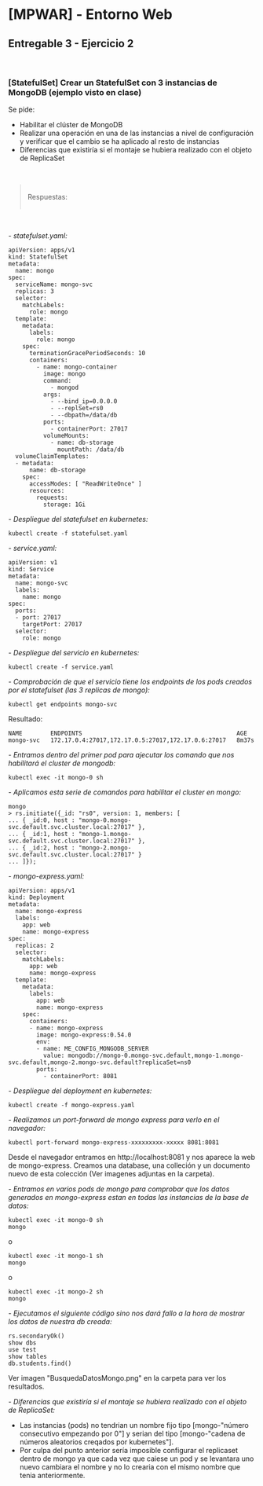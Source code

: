 # [MPWAR] - Entorno Web
## Entregable 3 - Ejercicio 2

<br>

### [StatefulSet] Crear un StatefulSet con 3 instancias de MongoDB (ejemplo visto en clase)

Se pide:

- Habilitar el clúster de MongoDB
- Realizar una operación en una de las instancias a nivel de configuración y verificar que el cambio se ha aplicado al resto de instancias
- Diferencias que existiría si el montaje se hubiera realizado con el objeto de ReplicaSet

<br>

> <br>
> Respuestas:
> <br>
> <br>

<br>

_- statefulset.yaml:_

```
apiVersion: apps/v1
kind: StatefulSet
metadata:
  name: mongo
spec:
  serviceName: mongo-svc
  replicas: 3
  selector:
    matchLabels:
      role: mongo
  template:
    metadata:
      labels:
        role: mongo
    spec:
      terminationGracePeriodSeconds: 10
      containers:
        - name: mongo-container
          image: mongo
          command:
            - mongod
          args:
            - --bind_ip=0.0.0.0
            - --replSet=rs0
            - --dbpath=/data/db
          ports:
            - containerPort: 27017
          volumeMounts:
            - name: db-storage
              mountPath: /data/db
  volumeClaimTemplates:
  - metadata:
      name: db-storage
    spec:
      accessModes: [ "ReadWriteOnce" ]
      resources:
        requests:
          storage: 1Gi
```

_- Despliegue del statefulset en kubernetes:_

```
kubectl create -f statefulset.yaml
```

_- service.yaml:_

```
apiVersion: v1
kind: Service
metadata:
  name: mongo-svc
  labels:
    name: mongo
spec:
  ports:
  - port: 27017
    targetPort: 27017
  selector:
    role: mongo
```

_- Despliegue del servicio en kubernetes:_

```
kubectl create -f service.yaml
```

_- Comprobación de que el servicio tiene los endpoints de los pods creados por el statefulset (las 3 replicas de mongo):_

```
kubectl get endpoints mongo-svc
```

Resultado:

```
NAME        ENDPOINTS                                            AGE
mongo-svc   172.17.0.4:27017,172.17.0.5:27017,172.17.0.6:27017   8m37s
```

_- Entramos dentro del primer pod para ajecutar los comando que nos habilitará el cluster de mongodb:_

```
kubectl exec -it mongo-0 sh
```

_- Aplicamos esta serie de comandos para habilitar el cluster en mongo:_

```
mongo
> rs.initiate({_id: "rs0", version: 1, members: [
... { _id:0, host : "mongo-0.mongo-svc.default.svc.cluster.local:27017" },
... { _id:1, host : "mongo-1.mongo-svc.default.svc.cluster.local:27017" },
... { _id:2, host : "mongo-2.mongo-svc.default.svc.cluster.local:27017" }
... ]});

```

_- mongo-express.yaml:_

```
apiVersion: apps/v1
kind: Deployment
metadata:
  name: mongo-express
  labels:
    app: web
    name: mongo-express
spec:
  replicas: 2
  selector:
    matchLabels:
      app: web
      name: mongo-express
  template:
    metadata:
      labels:
        app: web
        name: mongo-express
    spec:
      containers:
      - name: mongo-express
        image: mongo-express:0.54.0
        env:
        - name: ME_CONFIG_MONGODB_SERVER
          value: mongodb://mongo-0.mongo-svc.default,mongo-1.mongo-svc.default,mongo-2.mongo-svc.default?replicaSet=ns0
        ports:
          - containerPort: 8081
```

_- Despliegue del deployment en kubernetes:_

```
kubectl create -f mongo-express.yaml
```

_- Realizamos un port-forward de mongo express para verlo en el navegador:_

```
kubectl port-forward mongo-express-xxxxxxxxx-xxxxx 8081:8081
```

Desde el navegador entramos en http://localhost:8081 y nos aparece la web de mongo-express. Creamos una database, una colleción y un documento nuevo de esta colección (Ver imagenes adjuntas en la carpeta).

_- Entramos en varios pods de mongo para comprobar que los datos generados en mongo-express estan en todas las instancias de la base de datos:_

```
kubectl exec -it mongo-0 sh
mongo
```

o

```
kubectl exec -it mongo-1 sh
mongo
```

o

```
kubectl exec -it mongo-2 sh
mongo
```

_- Ejecutamos el siguiente código sino nos dará fallo a la hora de mostrar los datos de nuestra db creada:_

```
rs.secondaryOk()
show dbs
use test
show tables
db.students.find()
```
Ver imagen "BusquedaDatosMongo.png" en la carpeta para ver los resultados.

_- Diferencias  que  existiría  si  el  montaje  se  hubiera realizado  con  el  objeto  de ReplicaSet:_

- Las instancias (pods) no tendrian un nombre fijo tipo [mongo-"número consecutivo empezando por 0"] y serian del tipo [mongo-"cadena de números aleatorios creqados por kubernetes"].
- Por culpa del punto anterior sería imposible configurar el replicaset dentro de mongo ya que cada vez que caiese un pod y se levantara uno nuevo cambiara el nombre y no lo crearia con el mismo nombre que tenia anteriormente.